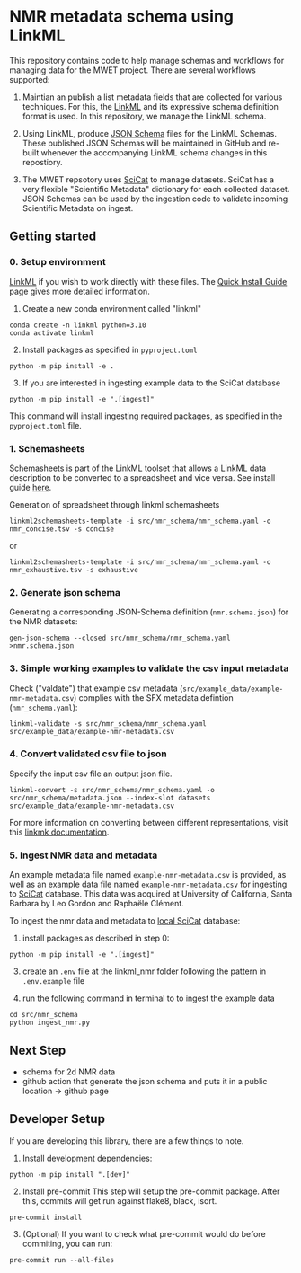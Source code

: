 # NMR metadata schema using LinkML

This repository contains code to help manage schemas and workflows for managing data for the MWET project. There are several workflows supported:

1. Maintian an publish a list metadata fields that are collected for various techniques. For this, the [LinkML](https://linkml.io/) and its expressive schema definition format is used. In this repository, we manage the LinkML schema.

2. Using LinkML, produce [JSON Schema](https://json-schema.org/) files for the LinkML Schemas. These published JSON Schemas will be maintained in GitHub and re-built whenever the accompanying LinkML schema changes in this repostiory.

3. The MWET repsotory uses [SciCat](https://scicatproject.github.io/) to manage datasets. SciCat has a very flexible "Scientific Metadata" dictionary for each collected dataset. JSON Schemas can be used by the ingestion code to validate incoming Scientific Metadata on ingest.


<!-- For more information about the workflow, check out this [gitlab](https://gitlab.desy.de/ric/opendata-metadata) tutorial. -->


## Getting started

### 0. Setup environment

[LinkML](https://linkml.io/linkml/intro/tutorial.html) if you wish to work directly with these files. The [Quick Install Guide](https://linkml.io/linkml/intro/install.html) page gives more detailed information.

1. Create a new conda environment called "linkml"

```
conda create -n linkml python=3.10
conda activate linkml
```

2. Install packages as specified in ```pyproject.toml```

```
python -m pip install -e .
```

3. If you are interested in ingesting example data to the SciCat database

```
python -m pip install -e ".[ingest]"
```

This command will install ingesting required packages, as specified in the ```pyproject.toml``` file.


### 1. Schemasheets

Schemasheets is part of the LinkML toolset that allows a LinkML data description to be converted to a spreadsheet and vice versa. See install guide [here](https://github.com/linkml/schemasheets).

Generation of spreadsheet through linkml schemasheets

```
linkml2schemasheets-template -i src/nmr_schema/nmr_schema.yaml -o nmr_concise.tsv -s concise
```
or
```
linkml2schemasheets-template -i src/nmr_schema/nmr_schema.yaml -o nmr_exhaustive.tsv -s exhaustive
```

### 2. Generate json schema

Generating a corresponding JSON-Schema definition (`nmr.schema.json`) for the NMR datasets:

```
gen-json-schema --closed src/nmr_schema/nmr_schema.yaml  >nmr.schema.json
```

### 3. Simple working examples to validate the csv input metadata

Check ("valdate") that example csv metadata (`src/example_data/example-nmr-metadata.csv`) complies with the SFX metadata defintion (`nmr_schema.yaml`):

```
linkml-validate -s src/nmr_schema/nmr_schema.yaml src/example_data/example-nmr-metadata.csv
```

### 4. Convert validated csv file to json
Specify the input csv file an output json file.
```
linkml-convert -s src/nmr_schema/nmr_schema.yaml -o src/nmr_schema/metadata.json --index-slot datasets src/example_data/example-nmr-metadata.csv
```
For more information on converting between different representations, visit this [linkmk documentation](https://linkml.io/linkml/data/conversion.html#cmdoption-linkml-convert-S).

### 5. Ingest NMR data and metadata
An example metadata file named ```example-nmr-metadata.csv``` is provided, as well as an example data file named ```example-nmr-metadata.csv``` for ingesting to [SciCat](https://github.com/SciCatProject/pyscicat) database. This data was acquired at University of California, Santa Barbara by Leo Gordon and Raphaële Clément.

To ingest the nmr data and metadata to [local SciCat](https://github.com/SciCatProject/scicatlive) database:

1. install packages as described in step 0:

```
python -m pip install -e ".[ingest]"
```

3. create an ```.env``` file at the linkml_nmr folder following the pattern in ```.env.example``` file

4. run the following command in terminal to to ingest the example data
```
cd src/nmr_schema
python ingest_nmr.py
```

## Next Step
- schema for 2d NMR data
- github action that generate the json schema and puts it in a public location -> github page


## Developer Setup
If you are developing this library, there are a few things to note.

1. Install development dependencies:

```
python -m pip install ".[dev]"
```

2. Install pre-commit
This step will setup the pre-commit package. After this, commits will get run against flake8, black, isort.

```
pre-commit install
```

3. (Optional) If you want to check what pre-commit would do before commiting, you can run:

```
pre-commit run --all-files
```
